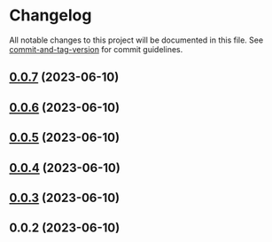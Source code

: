 # Changelog

All notable changes to this project will be documented in this file. See [commit-and-tag-version](https://github.com/absolute-version/commit-and-tag-version) for commit guidelines.

## [0.0.7](https://github.com/brakmic/kc-admin-client/compare/v0.0.6...v0.0.7) (2023-06-10)

## [0.0.6](https://github.com/brakmic/kc-admin-client/compare/v0.0.5...v0.0.6) (2023-06-10)

## [0.0.5](https://github.com/brakmic/kc-admin-client/compare/v0.0.4...v0.0.5) (2023-06-10)

## [0.0.4](https://github.com/brakmic/kc-admin-client/compare/v0.0.3...v0.0.4) (2023-06-10)

## [0.0.3](https://github.com/brakmic/kc-admin-client/compare/v0.0.2...v0.0.3) (2023-06-10)

## 0.0.2 (2023-06-10)
